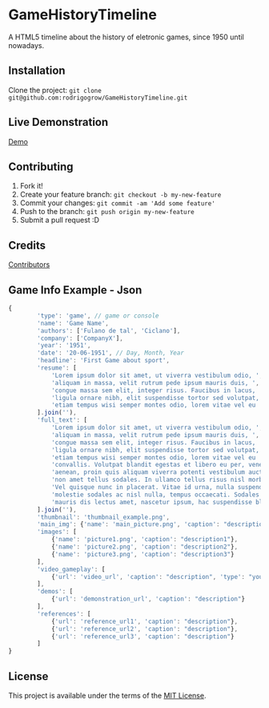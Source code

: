 # GameHistoryTimeline

A HTML5 timeline about the history of eletronic games, since 1950 until nowadays.

## Installation

Clone the project: `git clone git@github.com:rodrigogrow/GameHistoryTimeline.git`

## Live Demonstration

[Demo](http://rodrigogrow.github.io/GameHistoryTimeline/)

## Contributing

1. Fork it!
2. Create your feature branch: `git checkout -b my-new-feature`
3. Commit your changes: `git commit -am 'Add some feature'`
4. Push to the branch: `git push origin my-new-feature`
5. Submit a pull request :D

## Credits

[Contributors](CONTRIBUTORS.markdown)

## Game Info Example - Json
```javascript
{
        'type': 'game', // game or console
        'name': 'Game Name',
        'authors': ['Fulano de tal', 'Ciclano'],
        'company': ['CompanyX'],  
        'year': '1951',
        'date': '20-06-1951', // Day, Month, Year
        'headline': 'First Game about sport',
        'resume': [
            'Lorem ipsum dolor sit amet, ut viverra vestibulum odio, ',
            'aliquam in massa, velit rutrum pede ipsum mauris duis, ',
            'congue massa sem elit, integer risus. Faucibus in lacus, ',
            'ligula ornare nibh, elit suspendisse tortor sed volutpat, ',
            'etiam tempus wisi semper montes odio, lorem vitae vel eu '
        ].join(''),
        'full_text': [
            'Lorem ipsum dolor sit amet, ut viverra vestibulum odio, ',
            'aliquam in massa, velit rutrum pede ipsum mauris duis, ',
            'congue massa sem elit, integer risus. Faucibus in lacus, ',
            'ligula ornare nibh, elit suspendisse tortor sed volutpat, ',
            'etiam tempus wisi semper montes odio, lorem vitae vel eu ',
            'convallis. Volutpat blandit egestas et libero eu per, venenatis ',
            'aenean, proin quis aliquam viverra potenti vestibulum auctor, ',
            'non amet tellus sodales. In ullamco tellus risus nisl morbi amet. ',
            'Vel quisque nunc in placerat. Vitae id urna, nulla suspendisse, ',
            'molestie sodales ac nisl nulla, tempus occaecati. Sodales lectus, ',
            'mauris dis lectus amet, nascetur ipsum, hac suspendisse blandit eros.'
        ].join(''),
        'thumbnail': 'thumbnail_example.png',
        'main_img': {'name': 'main_picture.png', 'caption': "description"},
        'images': [
            {'name': 'picture1.png', 'caption': "description1"},
            {'name': 'picture2.png', 'caption': "description2"},
            {'name': 'picture3.png', 'caption': "description3"}
        ],
        'video_gameplay': [
            {'url': 'video_url', 'caption': "description", 'type': "youtube"} // type: youtube or vimeo
        ],
        'demos': [
            {'url': 'demonstration_url', 'caption': "description"}
        ],
        'references': [
            {'url': 'reference_url1', 'caption': "description"},
            {'url': 'reference_url2', 'caption': "description"},
            {'url': 'reference_url3', 'caption': "description"}
        ]
}
```
## License

This project is available under the terms of the [MIT License](LICENSE).
